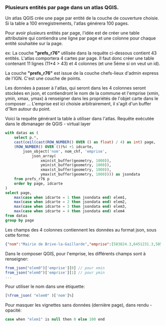 ### Plusieurs entités par page dans un atlas QGIS.

Un atlas QGIS crée une page par entité de la couche de couverture choisie. Si la table a 100 enregistrements, l'atlas générera 100 pages.

Pour avoir plusieurs entités par page, l'idée est de créer une table attributaire qui contiendra une ligne par page et une colonne pour chaque entité souhaitée sur la page.

ex: La couche **"prefs_r76"** utilisée dans la requête ci-dessous contient 43 entités. L'atlas comportera 4 cartes par page.
Il faut donc créer une table contenant 11 lignes (11*4 > 43) et 4 colonnes (et une 5ème si on veut un id).

La couche **"prefs_r76"** est issue de la couche chefs-lieux d'admin express de l'IGN. C'est une couche de points.

Les données à passer à l'atlas, qui seront dans les 4 colonnes seront stockées en json, et contiendront le nom de la commune et l'emprise (xmin, ymin, xmax, ymax) à renseigner dans les propriétés de l'objet carte dans le composer ... L'emprise est ici choisie arbitrairement, il s'agit d'un buffer d'1km autour du point.

Voici la requête générant la table à utiliser dans l'atlas.
Requête exécutée dans le dbmanager de QGIS - virtual layer
```sql
with datas as (
	select p.*, 
	cast(ceil(cast(ROW_NUMBER() OVER () as float) / 4) as int) page,
	(ROW_NUMBER() OVER ())%4 +1 idcarte,
		json_object('nom', nom_chf, 'emprise', 
			json_array(	
				xmin(st_buffer(geometry, 1000)), 
				ymin(st_buffer(geometry, 1000)), 
				xmax(st_buffer(geometry, 1000)), 
				ymax(st_buffer(geometry, 1000)))) as jsondata
	from prefs_r76 p
	order by page, idcarte
)		
select page, 
	max(case when idcarte = 1 then jsondata end) elem1,
	max(case when idcarte = 2 then jsondata end) elem2,
	max(case when idcarte = 3 then jsondata end) elem3,
	max(case when idcarte = 4 then jsondata end) elem4
from datas
group by page
```
Les champs des 4 colonnes contiennent les données au format json, sous cette forme:

```json
{"nom":"Mairie de Brive-la-Gaillarde","emprise":[583824.3,6451231.3,585824.3,6453231.3]}
```
Dans le composer QGIS, pour l'emprise, les différents champs sont à renseigner: 
```js
from_json("elem0")['emprise'][0] // pour xmin
from_json("elem0")['emprise'][1] // pour ymin
...
```
Pour utiliser le nom dans une étiquette: 
```js
[%from_json( "elem0" )['nom']%]
```
Pour masquer les vignettes sans données (dernière page), dans rendu - opacité: 
```js
case when "elem1" is null then 0 else 100 end
```



